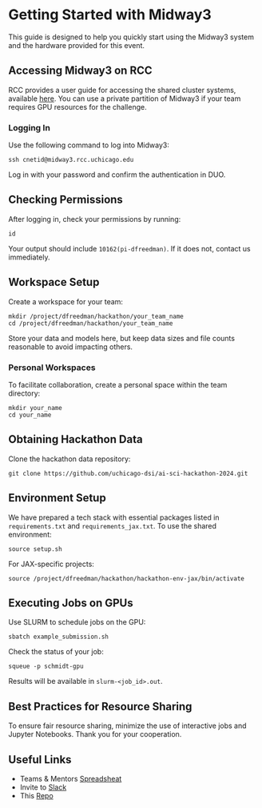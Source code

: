 # Getting Started with Midway3

This guide is designed to help you quickly start using the Midway3 system and the hardware provided for this event.

## Accessing Midway3 on RCC

RCC provides a user guide for accessing the shared cluster systems, available [here](https://rcc-uchicago.github.io/user-guide/). You can use a private partition of Midway3 if your team requires GPU resources for the challenge.

### Logging In
Use the following command to log into Midway3:

```
ssh cnetid@midway3.rcc.uchicago.edu
```

Log in with your password and confirm the authentication in DUO.

## Checking Permissions

After logging in, check your permissions by running:
```
id
```

Your output should include `10162(pi-dfreedman)`. If it does not, contact us immediately.

## Workspace Setup

Create a workspace for your team:
```
mkdir /project/dfreedman/hackathon/your_team_name
cd /project/dfreedman/hackathon/your_team_name
```
Store your data and models here, but keep data sizes and file counts reasonable to avoid impacting others.

### Personal Workspaces
To facilitate collaboration, create a personal space within the team directory:
```
mkdir your_name
cd your_name
```

## Obtaining Hackathon Data

Clone the hackathon data repository:
```
git clone https://github.com/uchicago-dsi/ai-sci-hackathon-2024.git
```

## Environment Setup

We have prepared a tech stack with essential packages listed in `requirements.txt` and `requirements_jax.txt`. To use the shared environment:
```
source setup.sh
```
For JAX-specific projects:
```
source /project/dfreedman/hackathon/hackathon-env-jax/bin/activate
```

## Executing Jobs on GPUs

Use SLURM to schedule jobs on the GPU:
```
sbatch example_submission.sh
```
Check the status of your job:
```
squeue -p schmidt-gpu
```

Results will be available in `slurm-<job_id>.out`.

## Best Practices for Resource Sharing

To ensure fair resource sharing, minimize the use of interactive jobs and Jupyter Notebooks. Thank you for your cooperation.

## Useful Links

 - Teams & Mentors [Spreadsheat](https://docs.google.com/spreadsheets/d/1QbVzLIgxW0LiaMQ5dpUCMQXtT_bGgAvIDExyWpC9UM4/edit?usp=sharing)
 - Invite to [Slack](https://join.slack.com/t/aisciencehack-qop3836/shared_invite/zt-2hx2lpvtf-coICNHwTFARxgFDYfwnvRw)
 - This [Repo](https://github.com/uchicago-dsi/ai-sci-hackathon-2024)